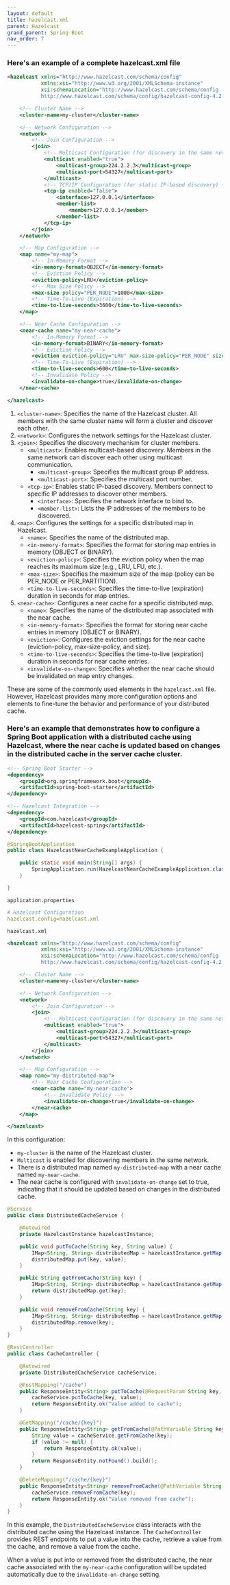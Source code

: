 ```yaml
---
layout: default
title: hazelcast.xml
parent: Hazelcast
grand_parent: Spring Boot
nav_order: 7
---
```

### Here's an example of a complete hazelcast.xml file 
```xml
<hazelcast xmlns="http://www.hazelcast.com/schema/config"
           xmlns:xsi="http://www.w3.org/2001/XMLSchema-instance"
           xsi:schemaLocation="http://www.hazelcast.com/schema/config
           http://www.hazelcast.com/schema/config/hazelcast-config-4.2.xsd">

    <!-- Cluster Name -->
    <cluster-name>my-cluster</cluster-name>

    <!-- Network Configuration -->
    <network>
        <!-- Join Configuration -->
        <join>
            <!-- Multicast Configuration (for discovery in the same network) -->
            <multicast enabled="true">
                <multicast-group>224.2.2.3</multicast-group>
                <multicast-port>54327</multicast-port>
            </multicast>
            <!-- TCP/IP Configuration (for static IP-based discovery) -->
            <tcp-ip enabled="false">
                <interface>127.0.0.1</interface>
                <member-list>
                    <member>127.0.0.1</member>
                </member-list>
            </tcp-ip>
        </join>
    </network>

    <!-- Map Configuration -->
    <map name="my-map">
        <!-- In-Memory Format -->
        <in-memory-format>OBJECT</in-memory-format>
        <!-- Eviction Policy -->
        <eviction-policy>LRU</eviction-policy>
        <!-- Max Size Policy -->
        <max-size policy="PER_NODE">1000</max-size>
        <!-- Time-To-Live (Expiration) -->
        <time-to-live-seconds>3600</time-to-live-seconds>
    </map>

    <!-- Near Cache Configuration -->
    <near-cache name="my-near-cache">
        <!-- In-Memory Format -->
        <in-memory-format>BINARY</in-memory-format>
        <!-- Eviction Policy -->
        <eviction eviction-policy="LRU" max-size-policy="PER_NODE" size="1000"/>
        <!-- Time-To-Live (Expiration) -->
        <time-to-live-seconds>600</time-to-live-seconds>
        <!-- Invalidate Policy -->
        <invalidate-on-change>true</invalidate-on-change>
    </near-cache>

</hazelcast>
```
1. `<cluster-name>`: Specifies the name of the Hazelcast cluster. All members with the same cluster name will form a cluster and discover each other.
2. `<network>`: Configures the network settings for the Hazelcast cluster.
3. `<join>`: Specifies the discovery mechanism for cluster members.
    * `<multicast>`: Enables multicast-based discovery. Members in the same network can discover each other using multicast communication.
        * `<multicast-group>`: Specifies the multicast group IP address.
        * `<multicast-port>`: Specifies the multicast port number.
    * `<tcp-ip>`: Enables static IP-based discovery. Members connect to specific IP addresses to discover other members.
        * `<interface>`: Specifies the network interface to bind to.
        * `<member-list>`: Lists the IP addresses of the members to be discovered.
4. `<map>`: Configures the settings for a specific distributed map in Hazelcast.
    * `<name>`: Specifies the name of the distributed map.
    * `<in-memory-format>`: Specifies the format for storing map entries in memory (OBJECT or BINARY).
    * `<eviction-policy>`: Specifies the eviction policy when the map reaches its maximum size (e.g., LRU, LFU, etc.).
    * `<max-size>`: Specifies the maximum size of the map (policy can be PER_NODE or PER_PARTITION).
    * `<time-to-live-seconds>`: Specifies the time-to-live (expiration) duration in seconds for map entries.
5. `<near-cache>`: Configures a near cache for a specific distributed map.
   * `<name>`: Specifies the name of the distributed map associated with the near cache.
   * `<in-memory-format>`: Specifies the format for storing near cache entries in memory (OBJECT or BINARY).
   * `<eviction>`: Configures the eviction settings for the near cache (eviction-policy, max-size-policy, and size).
   * `<time-to-live-seconds>`: Specifies the time-to-live (expiration) duration in seconds for near cache entries.
   * `<invalidate-on-change>`: Specifies whether the near cache should be invalidated on map entry changes.

These are some of the commonly used elements in the `hazelcast.xml` file. However, Hazelcast provides many more configuration options and elements to fine-tune the behavior and performance of your distributed cache. 

### Here's an example that demonstrates how to configure a Spring Boot application with a distributed cache using Hazelcast, where the near cache is updated based on changes in the distributed cache in the server cache cluster.
```xml
<!-- Spring Boot Starter -->
<dependency>
    <groupId>org.springframework.boot</groupId>
    <artifactId>spring-boot-starter</artifactId>
</dependency>

<!-- Hazelcast Integration -->
<dependency>
    <groupId>com.hazelcast</groupId>
    <artifactId>hazelcast-spring</artifactId>
</dependency>
```
```java
@SpringBootApplication
public class HazelcastNearCacheExampleApplication {

    public static void main(String[] args) {
        SpringApplication.run(HazelcastNearCacheExampleApplication.class, args);
    }

}
```
`application.properties`
```yaml
# Hazelcast Configuration
hazelcast.config=hazelcast.xml
```
`hazelcast.xml`
```xml
<hazelcast xmlns="http://www.hazelcast.com/schema/config"
           xmlns:xsi="http://www.w3.org/2001/XMLSchema-instance"
           xsi:schemaLocation="http://www.hazelcast.com/schema/config
           http://www.hazelcast.com/schema/config/hazelcast-config-4.2.xsd">

    <!-- Cluster Name -->
    <cluster-name>my-cluster</cluster-name>

    <!-- Network Configuration -->
    <network>
        <!-- Join Configuration -->
        <join>
            <!-- Multicast Configuration (for discovery in the same network) -->
            <multicast enabled="true">
                <multicast-group>224.2.2.3</multicast-group>
                <multicast-port>54327</multicast-port>
            </multicast>
        </join>
    </network>

    <!-- Map Configuration -->
    <map name="my-distributed-map">
        <!-- Near Cache Configuration -->
        <near-cache name="my-near-cache">
            <!-- Invalidate Policy -->
            <invalidate-on-change>true</invalidate-on-change>
        </near-cache>
    </map>

</hazelcast>
```
In this configuration:
* `my-cluster` is the name of the Hazelcast cluster.
* `Multicast` is enabled for discovering members in the same network.
* There is a distributed map named `my-distributed-map` with a near cache named `my-near-cache`.
* The near cache is configured with `invalidate-on-change` set to true, indicating that it should be updated based on changes in the distributed cache.

```java
@Service
public class DistributedCacheService {

    @Autowired
    private HazelcastInstance hazelcastInstance;

    public void putToCache(String key, String value) {
        IMap<String, String> distributedMap = hazelcastInstance.getMap("my-distributed-map");
        distributedMap.put(key, value);
    }

    public String getFromCache(String key) {
        IMap<String, String> distributedMap = hazelcastInstance.getMap("my-distributed-map");
        return distributedMap.get(key);
    }

    public void removeFromCache(String key) {
        IMap<String, String> distributedMap = hazelcastInstance.getMap("my-distributed-map");
        distributedMap.remove(key);
    }
}
```
```java
@RestController
public class CacheController {

    @Autowired
    private DistributedCacheService cacheService;

    @PostMapping("/cache")
    public ResponseEntity<String> putToCache(@RequestParam String key, @RequestParam String value) {
        cacheService.putToCache(key, value);
        return ResponseEntity.ok("Value added to cache");
    }

    @GetMapping("/cache/{key}")
    public ResponseEntity<String> getFromCache(@PathVariable String key) {
        String value = cacheService.getFromCache(key);
        if (value != null) {
            return ResponseEntity.ok(value);
        }
        return ResponseEntity.notFound().build();
    }

    @DeleteMapping("/cache/{key}")
    public ResponseEntity<String> removeFromCache(@PathVariable String key) {
        cacheService.removeFromCache(key);
        return ResponseEntity.ok("Value removed from cache");
    }
}
```
In this example, the `DistributedCacheService` class interacts with the distributed cache using the Hazelcast instance. The `CacheController` provides REST endpoints to put a value into the cache, retrieve a value from the cache, and remove a value from the cache.

When a value is put into or removed from the distributed cache, the near cache associated with the `my-near-cache` configuration will be updated automatically due to the `invalidate-on-change` setting.
